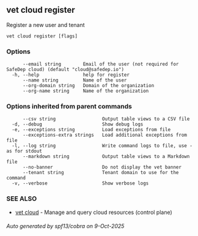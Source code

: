 ## vet cloud register

Register a new user and tenant

```
vet cloud register [flags]
```

### Options

```
      --email string        Email of the user (not required for SafeDep cloud) (default "cloud@safedep.io")
  -h, --help                help for register
      --name string         Name of the user
      --org-domain string   Domain of the organization
      --org-name string     Name of the organization
```

### Options inherited from parent commands

```
      --csv string                 Output table views to a CSV file
  -d, --debug                      Show debug logs
  -e, --exceptions string          Load exceptions from file
      --exceptions-extra strings   Load additional exceptions from file
  -l, --log string                 Write command logs to file, use - as for stdout
      --markdown string            Output table views to a Markdown file
      --no-banner                  Do not display the vet banner
      --tenant string              Tenant domain to use for the command
  -v, --verbose                    Show verbose logs
```

### SEE ALSO

* [vet cloud](vet_cloud.md)	 - Manage and query cloud resources (control plane)

###### Auto generated by spf13/cobra on 9-Oct-2025

